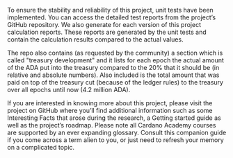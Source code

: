 To ensure the stability and reliability of this project, unit tests have been implemented. You can access the detailed test reports from the project’s GitHub repository. We also generate for each version of this project calculation reports. These reports are generated by the unit tests and contain the calculation results compared to the actual values.  

The repo also contains (as requested by the community) a section which is called "treasury development" and it lists for each epoch the actual amount of the ADA put into the treasury compared to the 20% that it should be (in relative and absolute numbers). Also included is the total amount that was paid on top of the treasury cut (because of the ledger rules) to the treasury over all epochs until now (4.2 million ADA).

If you are interested in knowing more about this project, please visit the project on GitHub where you’ll find additional information such as some Interesting Facts that arose during the research, a Getting started guide as well as the project’s roadmap. Please note all Cardano Academy courses are supported by an ever expanding glossary. Consult this companion guide if you come across a term alien to you, or just need to refresh your memory on a complicated topic. 
